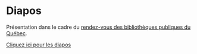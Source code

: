 # Diapos

Présentation dans le cadre du [rendez-vous des bibliothèques publiques du Québec](https://rendezvousbiblio.ca/).

[Cliquez ici pour les diapos](https://github.com/jerpint/biblio19/blob/master/diapos.pdf)
